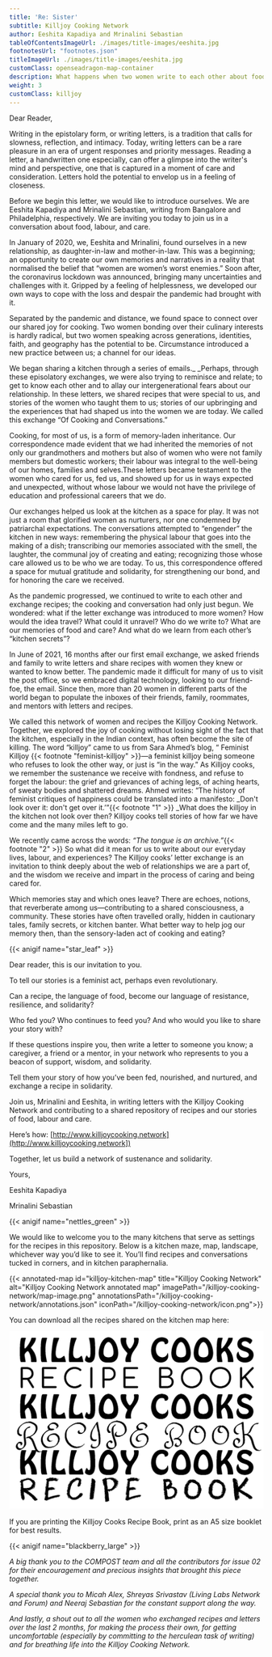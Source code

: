 ```yaml
---
title: 'Re: Sister'
subtitle: Killjoy Cooking Network
author: Eeshita Kapadiya and Mrinalini Sebastian
tableOfContentsImageUrl: ./images/title-images/eeshita.jpg
footnotesUrl: "footnotes.json"
titleImageUrl: ./images/title-images/eeshita.jpg
customClass: openseadragon-map-container
description: What happens when two women write to each other about food?
weight: 3
customClass: killjoy
---
```


Dear Reader,

Writing in the epistolary form, or writing letters, is a tradition that calls for slowness, reflection, and intimacy. Today, writing letters can be a rare pleasure in an era of urgent responses and priority messages. Reading a letter, a handwritten one especially, can offer a glimpse into the writer's mind and perspective, one that is captured in a moment of care and consideration. Letters hold the potential to envelop us in a feeling of closeness. 

Before we begin this letter, we would like to introduce ourselves. We are Eeshita Kapadiya and Mrinalini Sebastian, writing from Bangalore and Philadelphia, respectively. We are  inviting you today to join us in a conversation about food, labour, and care. 

In January of 2020, we, Eeshita and Mrinalini, found ourselves in a new relationship, as daughter-in-law and mother-in-law. This was a beginning; an opportunity to create our own memories and narratives in a reality that normalised the belief that “women are women’s worst enemies.” Soon after, the coronavirus lockdown was announced, bringing many uncertainties and challenges with it. Gripped by a feeling of helplessness, we developed our own ways to cope with the loss and despair the pandemic had brought with it.  

Separated by the pandemic and distance, we found space to connect over our shared joy for cooking. Two women bonding over their culinary interests is hardly radical, but two women speaking across generations, identities, faith, and geography has the potential to be. Circumstance introduced a new practice between us; a channel for our ideas.

We began sharing a kitchen through a series of emails._ _Perhaps, through these episolatory exchanges, we were also trying to reminisce and relate; to get to know each other and to allay our intergenerational fears about our relationship. In these letters, we shared recipes that were special to us, and stories of the women who taught them to us; stories of our upbringing and the experiences that had shaped us into the women we are today. We called this exchange “Of Cooking and Conversations.” 

Cooking, for most of us, is a form of memory-laden inheritance. Our correspondence made evident that we had inherited the memories of not only our grandmothers and mothers but also of women who were not family members but domestic workers; their labour was integral to the well-being of our homes, families and selves.These letters became testament to the women who cared for us, fed us, and showed up for us in ways expected and unexpected, without whose labour we would not have the privilege of education and professional careers that we do.

Our exchanges helped us look at the kitchen as a space for play. It was not just a room that glorified women as nurturers, nor one condemned by patriarchal expectations. The conversations attempted to “engender” the kitchen in new ways: remembering the physical labour that goes into the making of a dish; transcribing our memories associated with the smell, the laughter, the communal joy of creating and eating; recognizing those whose care allowed us to be who we are today. To us, this correspondence offered a space for mutual gratitude and solidarity, for strengthening our bond, and for honoring the care we received.

As the pandemic progressed, we continued to write to each other and exchange recipes; the cooking and conversation had only just begun. We wondered: what if the letter exchange was introduced to more women? How would the idea travel? What could it unravel? Who do we write to? What are our memories of food and care? And what do we learn from each other’s “kitchen secrets”? 

In June of 2021, 16 months after our first email exchange, we asked friends and family to write letters and share recipes with women they knew or wanted to know better. The pandemic made it difficult for many of us to visit the post office, so we embraced digital technology, looking to our friend-foe, the email. Since then, more than 20 women in different parts of the world began to populate the inboxes of their friends, family, roommates, and mentors with letters and recipes.

We called this network of women and recipes the Killjoy Cooking Network. Together, we explored the joy of cooking without losing sight of the fact that the kitchen, especially in the Indian context, has often become the site of killing. The word “killjoy” came to us from Sara Ahmed’s blog, “ Feminist Killjoy {{< footnote "feminist-killjoy" >}}—a feminist killjoy being someone who refuses to look the other way, or just is “in the way.” As Killjoy cooks, we remember the sustenance we receive with fondness, and refuse to forget the labour: the grief and grievances of aching legs, of aching hearts, of sweaty bodies and shattered dreams. Ahmed writes: “The history of feminist critiques of happiness could be translated into a manifesto: _Don't look over it: don't get over it.’”{{< footnote "1" >}} _What does the killjoy in the kitchen not look over then? Killjoy cooks tell stories of how far we have come and the many miles left to go. 

We recently came across the words: _“The tongue is an archive.”_{{< footnote "2" >}} So what did it mean for us to write about our everyday lives, labour, and experiences? The Killjoy cooks’ letter exchange is an invitation to think deeply about the web of relationships we are a part of, and the wisdom we receive and impart in the process of caring and being cared for. 

Which memories stay and which ones leave? There are echoes, notions, that reverberate among us—contributing to a shared consciousness, a community. These stories have often travelled orally, hidden in cautionary tales, family secrets, or kitchen banter. What better way to help jog our memory then, than the sensory-laden act of cooking and eating?

{{< anigif name="star_leaf" >}}

Dear reader, this is our invitation to you. 

To tell our stories is a feminist act, perhaps even revolutionary. 

Can a recipe, the language of food, become our language of resistance, resilience, and solidarity? 

Who fed you? Who continues to feed you? And who would you like to share your story with? 

If these questions inspire you, then write a letter to someone you know; a caregiver, a friend or a mentor, in your network who represents to you a beacon of support, wisdom, and solidarity. 

Tell them your story of how you’ve been fed, nourished, and nurtured, and exchange a recipe in solidarity. 

Join us, Mrinalini and Eeshita, in writing letters with the Killjoy Cooking Network and contributing to a shared repository of recipes and our stories of food, labour and care.

Here’s how: [http://www.killjoycooking.network](http://www.killjoycooking.network])

Together, let us build a network of sustenance and solidarity.

Yours,

Eeshita Kapadiya

Mrinalini Sebastian

{{< anigif name="nettles_green" >}}

We would like to welcome you to the many kitchens that serve as settings for the recipes in this repository. Below is a kitchen maze, map, landscape, whichever way you’d like to see it. You’ll find recipes and conversations tucked in corners, and in kitchen paraphernalia.

{{< annotated-map id="killjoy-kitchen-map" title="Killjoy Cooking Network" alt="Killjoy Cooking Network annotated map" imagePath="/killjoy-cooking-network/map-image.png" annotationsPath="/killjoy-cooking-network/annotations.json" iconPath="/killjoy-cooking-network/icon.png">}}

You can download all the recipes shared on the kitchen map here:

[![Killjoy Cooks Recipe Book](killjoy_cooks_recipe_book_cover.jpg)](killjoy_cooks_recipe_book.pdf)

If you are printing the Killjoy Cooks Recipe Book, print as an A5 size booklet for best results.

{{< anigif name="blackberry_large" >}}

_A big thank you to the COMPOST team and all the contributors for issue 02 for their encouragement and precious insights that brought this piece together._

_A special thank you to Micah Alex, Shreyas Srivastav (Living Labs Network and Forum) and Neeraj Sebastian for the constant support along the way._

_And lastly, a shout out to all the women who exchanged recipes and letters over the last 2 months, for making the process their own, for getting uncomfortable (especially by committing to the herculean task of writing) and for breathing life into the Killjoy Cooking Network._
